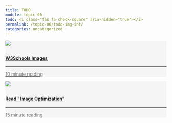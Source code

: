 ```yaml
---
title: TODO
module: topic-06
todo: <i class="fas fa-check-square" aria-hidden="true"></i>
permalink: /topic-06/todo-img-int/
categories: uncategorized
---
```


<div class="row text-center">
    <div class="col-lg-4">
        <div class="bs-component">
          <div class="list-group">
              <div class="list-group-item" style="background-color: #F5F5F5">
               <a href="https://www.w3schools.com/html/html_images.asp" target="_blank" class="list-group-item">
                <img src="../img/hw-icon-w3schools.png" style="max-height: 100px; margin: auto; margin-bottom: 10px;" />
                  <h4 class="list-group-item-heading">W3Schools Images</h4>
                  <hr>
                  <p class="list-group-item-text" style="color: #777;"><i class="fa fa-clock-o" aria-hidden="true"></i> 10 minute reading</p>
                  </a>
              </div>
            </div>
        </div>
    </div>
    <div class="col-lg-4">
        <div class="bs-component">
          <div class="list-group">
              <div class="list-group-item" style="background-color: #F5F5F5">
               <a href="https://developers.google.com/web/fundamentals/performance/optimizing-content-efficiency/image-optimization" target="_blank" class="list-group-item">
                <img src="../img/hw-icon-google-dev.png" style="max-height: 100px; margin: auto; margin-bottom: 10px;" />
                  <h4 class="list-group-item-heading">Read "Image Optimization"</h4>
                  <hr>
                  <p class="list-group-item-text" style="color: #777;"><i class="fa fa-clock-o" aria-hidden="true"></i> 15 minute reading</p>
                  </a>
              </div>
            </div>
        </div>
    </div>
</div>
